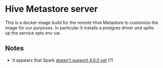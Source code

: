 # Hive Metastore server

This is a docker image build for the remote Hive Metastore to customize the image for our purposes.
In particular it installs a postgres driver and splits up the service opts env var.

## Notes

* It appears that Spark [doesn't support 4.0.0 yet](https://spark.apache.org/docs/latest/sql-data-sources-hive-tables.html#interacting-with-different-versions-of-hive-metastore) (?)
